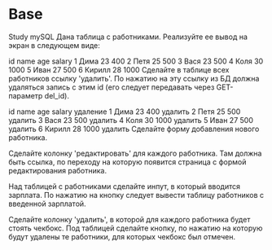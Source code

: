 # Base
Study mySQL
 Дана таблица с работниками. Реализуйте ее вывод на экран в следующем виде:

id	name	age	salary
1	Дима	23	400
2	Петя	25	500
3	Вася	23	500
4	Коля	30	1000
5	Иван	27	500
6	Кирилл	28	1000
 Сделайте в таблице всех работников ссылку 'удалить'. По нажатию на эту ссылку из БД должна удаляться запись с этим id (его следует передавать через GET-параметр del_id).

id	name	age	salary	удаление
1	Дима	23	400	удалить
2	Петя	25	500	удалить
3	Вася	23	500	удалить
4	Коля	30	1000	удалить
5	Иван	27	500	удалить
6	Кирилл	28	1000	удалить
 Сделайте форму добавления нового работника.

 Сделайте колонку 'редактировать' для каждого работника. Там должна быть ссылка, по переходу на которую появится страница с формой редактирования работника.

 Над таблицей с работниками сделайте инпут, в который вводится зарплата. По нажатию на кнопку следует вывести таблицу работников с введенной зарплатой.

 Сделайте колонку 'удалить', в которой для каждого работника будет стоять чекбокс. Под таблицей сделайте кнопку, по нажатию на которую будут удалены те работники, для которых чекбокс был отмечен.
